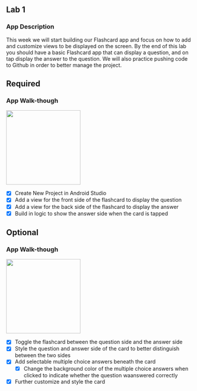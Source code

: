 ## Lab 1

### App Description
This week we will start building our Flashcard app and focus on how to add and customize views to be displayed on the screen. By the end of this lab you should have a basic Flashcard app that can display a question, and on tap display the answer to the question. We will also practice pushing code to Github in order to better manage the project.

## Required
### App Walk-though
<img src="https://i.imgur.com/zFcFjDW.gif" width=200><br>
- [x] Create New Project in Android Studio
- [x] Add a view for the front side of the flashcard to display the question
- [x] Add a view for the back side of the flashcard to display the answer
- [x] Build in logic to show the answer side when the card is tapped

## Optional
### App Walk-though
<img src="https://imgur.com/CqWimxA.gif" width=200><br>
- [x] Toggle the flashcard between the question side and the answer side
- [x] Style the question and answer side of the card to better distinguish between the two sides
- [x] Add selectable multiple choice answers beneath the card
   - [x] Change the background color of the multiple choice answers when clicked to indicate whether the question waanswered correctly
- [x] Further customize and style the card
